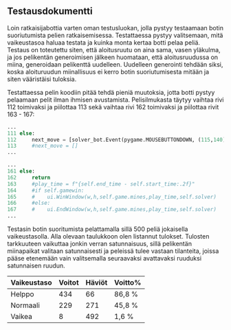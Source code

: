 ## Testausdokumentti

Loin ratkaisijabottia varten oman testusluokan, jolla pystyy testaamaan botin suoriutumista pelien ratkaisemisessa. Testattaessa pystyy valitsemaan, mitä vaikeustasoa haluaa testata ja kuinka monta kertaa botti pelaa peliä. Testaus on toteutettu siten, että aloitusruutu on aina sama, vasen yläkulma, ja jos pelikentän generoimisen jälkeen huomataan, että aloitusruudussa on miina, generoidaan pelikenttä uudelleen. Uudelleen generointi tehdään siksi, koska aloituruudun miinallisuus ei kerro botin suoriutumisesta mitään ja siten vääristäisi tuloksia.

Testattaessa pelin koodiin pitää tehdä pieniä muutoksia, jotta botti pystyy pelaamaan pelit ilman ihmisen avustamista. Pelisilmukasta täytyy vaihtaa rivi 112 toimivaksi ja piilottaa 113 sekä vaihtaa rivi 162 toimivaksi ja piilottaa rivit 163 - 167:  
```python
...
111 else:   
112     next_move = [solver_bot.Event(pygame.MOUSEBUTTONDOWN, (115,140),1)]  
113     #next_move = []
...
```

```python
...
161 else:
162     return
163     #play_time = f"{self.end_time - self.start_time:.2f}"
164     #if self.gamewin:
165     #    ui.WinWindow(w,h,self.game.mines,play_time,self.solver)
166     #else:
167     #    ui.EndWindow(w,h,self.game.mines,play_time,self.solver)
...
```

Testasin botin suoritumista pelattamalla sillä 500 peliä jokaisella vaikeustasolla. Alla olevaan taulukkoon olen listannut tulokset. Tulosten tarkkuuteen vaikuttaa jonkin verran satunnaisuus, sillä pelikentän miinapaikat valitaan satunnaisesti ja peleissä tulee vastaan tilanteita, joissa pääse etenemään vain valitsemalla seuraavaksi avattavaksi ruuduksi satunnaisen ruudun.

Vaikeustaso | Voitot | Häviöt | Voitto%
----------- | ------ | ------ | -------
Helppo|434|66|86,8 %
Normaali|229|271|45,8 %
Vaikea|8|492|1,6 %
